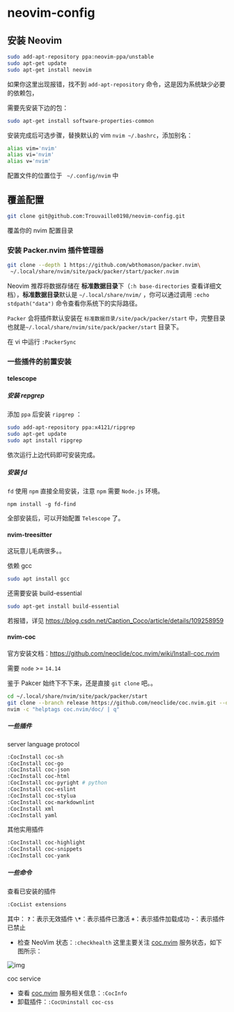 # neovim-config

## 安装 Neovim

```sh
sudo add-apt-repository ppa:neovim-ppa/unstable
sudo apt-get update
sudo apt-get install neovim
```

如果你这里出现报错，找不到 `add-apt-repository` 命令，这是因为系统缺少必要的依赖包，

需要先安装下边的包：

```sh
sudo apt-get install software-properties-common
```

安装完成后可选步骤，替换默认的 vim `nvim ~/.bashrc`，添加别名：

```bash
alias vim='nvim'
alias vi='nvim'
alias v='nvim'
```

配置文件的位置位于 ` ~/.config/nvim` 中

## 覆盖配置

```sh
git clone git@github.com:Trouvaille0198/neovim-config.git
```

覆盖你的 nvim 配置目录


### 安装 Packer.nvim 插件管理器

```sh
git clone --depth 1 https://github.com/wbthomason/packer.nvim\
 ~/.local/share/nvim/site/pack/packer/start/packer.nvim
```

Neovim 推荐将数据存储在 **标准数据目录**下（`:h base-directories` 查看详细文档），**标准数据目录**默认是 `~/.local/share/nvim/` ，你可以通过调用 `:echo stdpath("data")` 命令查看你系统下的实际路径。

`Packer` 会将插件默认安装在 `标准数据目录/site/pack/packer/start` 中，完整目录也就是`~/.local/share/nvim/site/pack/packer/start` 目录下。

在 vi 中运行 `:PackerSync`

### 一些插件的前置安装

#### telescope

##### 安装 repgrep

添加 `ppa` 后安装 `ripgrep` ：

```bash
sudo add-apt-repository ppa:x4121/ripgrep
sudo apt-get update
sudo apt install ripgrep
```

依次运行上边代码即可安装完成。

##### 安装 fd

`fd` 使用 `npm` 直接全局安装，注意 `npm` 需要 `Node.js` 环境。

```
npm install -g fd-find
```

全部安装后，可以开始配置 `Telescope` 了。

#### nvim-treesitter

这玩意儿毛病很多。。

依赖 gcc

```sh
sudo apt install gcc
```

还需要安装 build-essential

```sh
sudo apt-get install build-essential
```

若报错，详见 https://blog.csdn.net/Caption_Coco/article/details/109258959

#### nvim-coc

官方安装文档：https://github.com/neoclide/coc.nvim/wiki/Install-coc.nvim

需要 `node` >= `14.14`

鉴于 Pakcer 始终下不下来，还是直接 `git clone` 吧。。

```sh
cd ~/.local/share/nvim/site/pack/packer/start
git clone --branch release https://github.com/neoclide/coc.nvim.git --depth=1
nvim -c "helptags coc.nvim/doc/ | q"
```

##### 一些插件

server language protocol

```sh
:CocInstall coc-sh
:CocInstall coc-go
:CocInstall coc-json
:CocInstall coc-html
:CocInstall coc-pyright # python
:CocInstall coc-eslint
:CocInstall coc-stylua
:CocInstall coc-markdownlint
:CocInstall xml
:CocInstall yaml
```

其他实用插件

```sh
:CocInstall coc-highlight
:CocInstall coc-snippets
:CocInstall coc-yank
```

##### 一些命令

查看已安装的插件

```sh
:CocList extensions
```

其中：
**`?`**：表示无效插件
**`\*`**：表示插件已激活
**`+`**：表示插件加载成功
**`-`**：表示插件已禁止

- 检查 NeoVim 状态：`:checkhealth`
    这里主要关注 [coc.nvim](https://links.jianshu.com/go?to=https%3A%2F%2Fgithub.com%2Fneoclide%2Fcoc.nvim) 服务状态，如下图所示：

![img](https://markdown-1303167219.cos.ap-shanghai.myqcloud.com/2222997-f204a9ec1fb5c09c.png)

coc service

- 查看 [coc.nvim](https://links.jianshu.com/go?to=https%3A%2F%2Fgithub.com%2Fneoclide%2Fcoc.nvim) 服务相关信息：`:CocInfo`
- 卸载插件：`:CocUninstall coc-css` 
